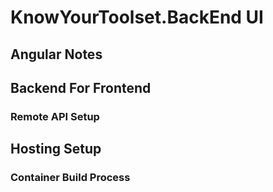 # KnowYourToolset.BackEnd UI

## Angular Notes

## Backend For Frontend

### Remote API Setup

## Hosting Setup

### Container Build Process
